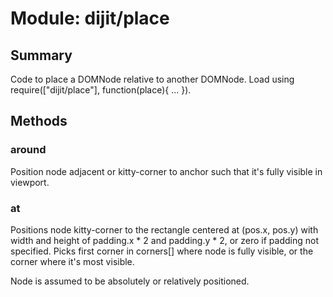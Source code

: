 # Module: dijit/place

## Summary

Code to place a DOMNode relative to another DOMNode.
Load using require(["dijit/place"], function(place){ ... }).
## Methods

### around
Position node adjacent or kitty-corner to anchor
such that it's fully visible in viewport.

### at
Positions node kitty-corner to the rectangle centered at (pos.x, pos.y) with width and height of
padding.x * 2 and padding.y * 2, or zero if padding not specified.  Picks first corner in corners[]
where node is fully visible, or the corner where it's most visible.

Node is assumed to be absolutely or relatively positioned.

